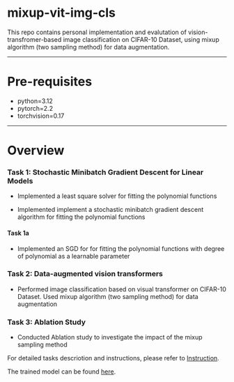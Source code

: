 # mixup-vit-img-cls

This repo contains personal implementation and evalutation of vision-transfromer-based image classification on CIFAR-10 Dataset, using mixup algorithm (two sampling method) for data augmentation.

------
# Pre-requisites
+ python=3.12 
+ pytorch=2.2 
+ torchvision=0.17

------
# Overview

### Task 1: Stochastic Minibatch Gradient Descent for Linear Models
* Implemented a least square solver for fitting the polynomial functions

* Implemented implement a stochastic minibatch gradient descent algorithm for fitting the polynomial functions

#### Task 1a
* Implemented an SGD for for fitting the polynomial functions with degree of polynomial as a learnable parameter

### Task 2: Data-augmented vision transformers
* Performed image classification based on visual transformer on CIFAR-10 Dataset. Used mixup algorithm (two sampling method) for data augmentation

### Task 3: Ablation Study
* Conducted Ablation study to investigate the impact of the mixup sampling method



For detailed tasks descriotion and instructions, please refer to [Instruction](https://github.com/alstondu/mixup-vit-img-cls/blob/master/Task%20Description.pdf).

The trained model can be found [here](https://drive.google.com/drive/folders/1pNqsunV3p02Ih1bI8mSEEagxhJi3JaSU?usp=sharing).
